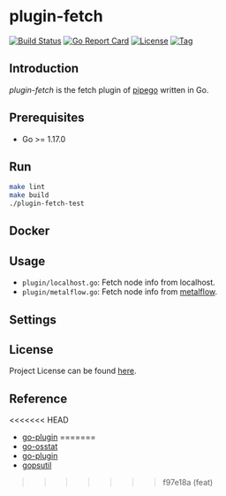 # plugin-fetch

[![Build Status](https://github.com/pipego/plugin-fetch/workflows/ci/badge.svg?branch=main&event=push)](https://github.com/pipego/plugin-fetch/actions?query=workflow%3Aci)
[![Go Report Card](https://goreportcard.com/badge/github.com/pipego/plugin-fetch)](https://goreportcard.com/report/github.com/pipego/plugin-fetch)
[![License](https://img.shields.io/github/license/pipego/plugin-fetch.svg)](https://github.com/pipego/plugin-fetch/blob/main/LICENSE)
[![Tag](https://img.shields.io/github/tag/pipego/plugin-fetch.svg)](https://github.com/pipego/plugin-fetch/tags)



## Introduction

*plugin-fetch* is the fetch plugin of [pipego](https://github.com/pipego) written in Go.



## Prerequisites

- Go >= 1.17.0



## Run

```bash
make lint
make build
./plugin-fetch-test
```



## Docker



## Usage

- `plugin/localhost.go`: Fetch node info from localhost.
- `plugin/metalflow.go`: Fetch node info from [metalflow](https://github.com/devops-metalflow).



## Settings



## License

Project License can be found [here](LICENSE).



## Reference

<<<<<<< HEAD
- [go-plugin](https://github.com/hashicorp/go-plugin)
=======
- [go-osstat](https://github.com/mackerelio/go-osstat)
- [go-plugin](https://github.com/hashicorp/go-plugin)
- [gopsutil](https://github.com/shirou/gopsutil)
>>>>>>> f97e18a (feat)
